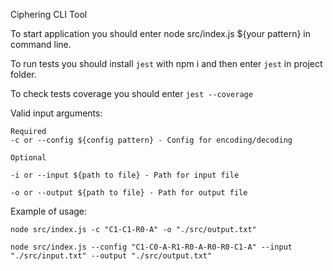 Ciphering CLI Tool

To start application you should enter node src/index.js ${your pattern} in command line.

To run tests you should install `jest` with npm i and then enter `jest` in project folder.

To check tests coverage you should enter `jest --coverage`

Valid input arguments:

    Required
    -c or --config ${config pattern} - Config for encoding/decoding

    Optional

    -i or --input ${path to file} - Path for input file

    -o or --output ${path to file} - Path for output file

Example of usage:

    node src/index.js -c "C1-C1-R0-A" -o "./src/output.txt"

    node src/index.js --config "C1-C0-A-R1-R0-A-R0-R0-C1-A" --input "./src/input.txt" --output "./src/output.txt"